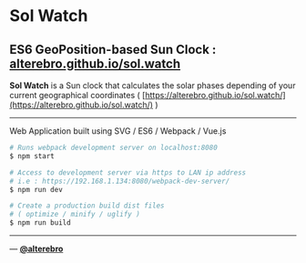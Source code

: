 # Sol Watch

## ES6 GeoPosition-based Sun Clock : [alterebro.github.io/sol.watch](https://alterebro.github.io/sol.watch/)

**Sol Watch** is a Sun clock that calculates the solar phases depending of your current geographical coordinates ( [https://alterebro.github.io/sol.watch/](https://alterebro.github.io/sol.watch/) )

---

Web Application built using SVG / ES6 / Webpack / Vue.js

```sh
# Runs webpack development server on localhost:8080
$ npm start

# Access to development server via https to LAN ip address
# i.e : https://192.168.1.134:8080/webpack-dev-server/
$ npm run dev

# Create a production build dist files
# ( optimize / minify / uglify )
$ npm run build
```

---

— **[@alterebro](https://twitter.com/alterebro)**
